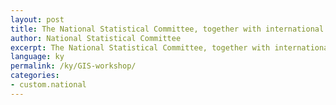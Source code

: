 ```yaml
---
layout: post
title: The National Statistical Committee, together with international experts, is holding a seminar on the use of geospatial information to calculate SDG indicators
author: National Statistical Committee
excerpt: The National Statistical Committee, together with international experts, is holding a seminar on the use of geospatial information to calculate SDG indicators
language: ky
permalink: /ky/GIS-workshop/
categories: 
- custom.national
---
```

